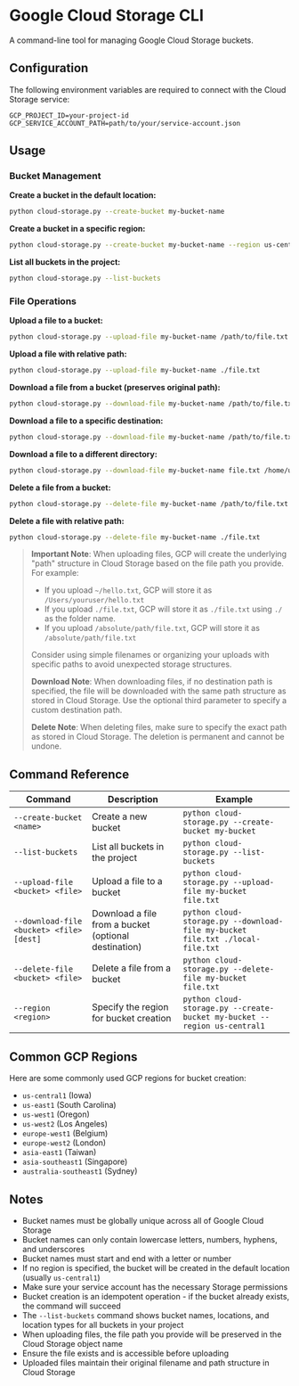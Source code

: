 # Google Cloud Storage CLI

A command-line tool for managing Google Cloud Storage buckets.

## Configuration

The following environment variables are required to connect with the Cloud Storage service:

```
GCP_PROJECT_ID=your-project-id
GCP_SERVICE_ACCOUNT_PATH=path/to/your/service-account.json
```

## Usage

### Bucket Management

**Create a bucket in the default location:**
```bash
python cloud-storage.py --create-bucket my-bucket-name
```

**Create a bucket in a specific region:**
```bash
python cloud-storage.py --create-bucket my-bucket-name --region us-central1
```

**List all buckets in the project:**
```bash
python cloud-storage.py --list-buckets
```

### File Operations

**Upload a file to a bucket:**
```bash
python cloud-storage.py --upload-file my-bucket-name /path/to/file.txt
```

**Upload a file with relative path:**
```bash
python cloud-storage.py --upload-file my-bucket-name ./file.txt
```

**Download a file from a bucket (preserves original path):**
```bash
python cloud-storage.py --download-file my-bucket-name /path/to/file.txt
```

**Download a file to a specific destination:**
```bash
python cloud-storage.py --download-file my-bucket-name /path/to/file.txt ./downloaded-file.txt
```

**Download a file to a different directory:**
```bash
python cloud-storage.py --download-file my-bucket-name file.txt /home/user/downloads/new-file.txt
```

**Delete a file from a bucket:**
```bash
python cloud-storage.py --delete-file my-bucket-name /path/to/file.txt
```

**Delete a file with relative path:**
```bash
python cloud-storage.py --delete-file my-bucket-name ./file.txt
```

> **Important Note**: When uploading files, GCP will create the underlying "path" structure in Cloud Storage based on the file path you provide. For example:
> - If you upload `~/hello.txt`, GCP will store it as `/Users/youruser/hello.txt`
> - If you upload `./file.txt`, GCP will store it as `./file.txt` using `./` as the folder name.
> - If you upload `/absolute/path/file.txt`, GCP will store it as `/absolute/path/file.txt`
>
> Consider using simple filenames or organizing your uploads with specific paths to avoid unexpected storage structures.
>
> **Download Note**: When downloading files, if no destination path is specified, the file will be downloaded with the same path structure as stored in Cloud Storage. Use the optional third parameter to specify a custom destination path.
>
> **Delete Note**: When deleting files, make sure to specify the exact path as stored in Cloud Storage. The deletion is permanent and cannot be undone.

## Command Reference

| Command | Description | Example |
|---------|-------------|---------|
| `--create-bucket <name>` | Create a new bucket | `python cloud-storage.py --create-bucket my-bucket` |
| `--list-buckets` | List all buckets in the project | `python cloud-storage.py --list-buckets` |
| `--upload-file <bucket> <file>` | Upload a file to a bucket | `python cloud-storage.py --upload-file my-bucket file.txt` |
| `--download-file <bucket> <file> [dest]` | Download a file from a bucket (optional destination) | `python cloud-storage.py --download-file my-bucket file.txt ./local-file.txt` |
| `--delete-file <bucket> <file>` | Delete a file from a bucket | `python cloud-storage.py --delete-file my-bucket file.txt` |
| `--region <region>` | Specify the region for bucket creation | `python cloud-storage.py --create-bucket my-bucket --region us-central1` |

## Common GCP Regions

Here are some commonly used GCP regions for bucket creation:

- `us-central1` (Iowa)
- `us-east1` (South Carolina)
- `us-west1` (Oregon)
- `us-west2` (Los Angeles)
- `europe-west1` (Belgium)
- `europe-west2` (London)
- `asia-east1` (Taiwan)
- `asia-southeast1` (Singapore)
- `australia-southeast1` (Sydney)

## Notes

- Bucket names must be globally unique across all of Google Cloud Storage
- Bucket names can only contain lowercase letters, numbers, hyphens, and underscores
- Bucket names must start and end with a letter or number
- If no region is specified, the bucket will be created in the default location (usually `us-central1`)
- Make sure your service account has the necessary Storage permissions
- Bucket creation is an idempotent operation - if the bucket already exists, the command will succeed
- The `--list-buckets` command shows bucket names, locations, and location types for all buckets in your project
- When uploading files, the file path you provide will be preserved in the Cloud Storage object name
- Ensure the file exists and is accessible before uploading
- Uploaded files maintain their original filename and path structure in Cloud Storage